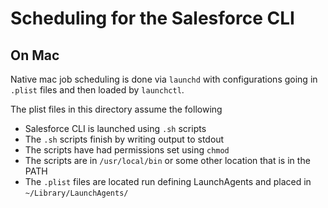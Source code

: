 # Scheduling for the Salesforce CLI

## On Mac

Native mac job scheduling is done via `launchd` with configurations going in `.plist` files and then loaded by `launchctl`. 

The plist files in this directory assume the following

- Salesforce CLI is launched using `.sh` scripts
- The `.sh` scripts finish by writing output to stdout
- The scripts have had permissions set using `chmod`
- The scripts are in `/usr/local/bin` or some other location that is in the PATH
- The `.plist` files are located run defining LaunchAgents and placed in `~/Library/LaunchAgents/`
